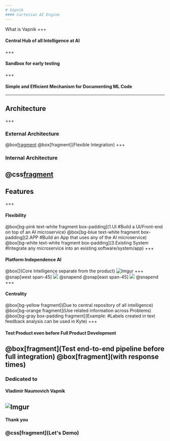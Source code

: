 ```yaml
---
# Vapnik
#### Cartesian AI Engine
---
```

What is Vapnik
+++
#### Central Hub of all Intelligence at AI
+++
#### Sandbox for early testing
+++
#### Simple and Efficient Mechanism for Documenting ML Code
---
## Architecture
+++
### External Architecture
@box[fragment](![Imgur](https://i.imgur.com/GzzDhjC.png))
@box[fragment](Flexible Integration)
+++
### Internal Architecture
@css[fragment](![Imgur](https://i.imgur.com/G19f8Ky.png))
---
## Features
+++
#### Flexibility
@box[bg-pink text-white fragment box-padding](1.UI #Build a UI/Front-end on top of an AI microservice)
@box[bg-blue text-white fragment box-padding](2.APP #Build an App that uses any of the AI microservice)
@box[bg-white text-white fragment box-padding](3.Existing System #Integrate any microservice into an existing software/system/app)
+++
#### Platform Independence AI
@box[](Core Intelligence separate from the product)
![Imgur](https://i.imgur.com/7eJk4YI.png)
+++
@snap[west span-45]
![](https://i.imgur.com/kYXmBTD.png)
@snapend
@snap[east span-45]
![](https://i.imgur.com/JSoVXpr.png)
@snapend
+++
#### Centrality
@box[bg-yellow fragment](Due to central repository of all intelligence)
@box[bg-orange fragment](Use related information across Problems)
@box[bg-gray box-padding fragment](Example: #Labels created in text feedback analysis can be used in Kyte)
+++
#### Test Product even before Full Product Development
@box[fragment](Test end-to-end pipeline before full integration)
@box[fragment](with response times)
---
### Dedicated to
#### Vladimir Naumovich Vapnik
![Imgur](https://i.imgur.com/59J5hT1.png)
---
#### Thank you
### @css[fragment](Let's Demo)

